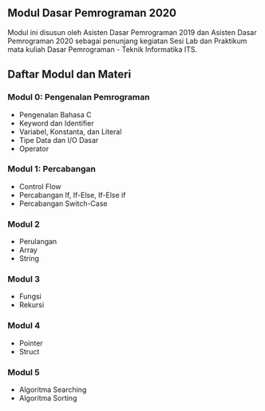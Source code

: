 ## Modul Dasar Pemrograman 2020
Modul ini disusun oleh Asisten Dasar Pemrograman 2019 dan Asisten Dasar Pemrograman 2020 sebagai penunjang kegiatan Sesi Lab dan Praktikum mata kuliah Dasar Pemrograman - Teknik Informatika ITS.

## Daftar Modul dan Materi

### Modul 0: Pengenalan Pemrograman
* Pengenalan Bahasa C
* Keyword dan Identifier
* Variabel, Konstanta, dan Literal
* Tipe Data dan I/O Dasar
* Operator

### Modul 1: Percabangan
* Control Flow
* Percabangan If, If-Else, If-Else if
* Percabangan Switch-Case

### Modul 2
* Perulangan
* Array
* String

### Modul 3
* Fungsi
* Rekursi

### Modul 4
* Pointer
* Struct

### Modul 5
* Algoritma Searching
* Algoritma Sorting
